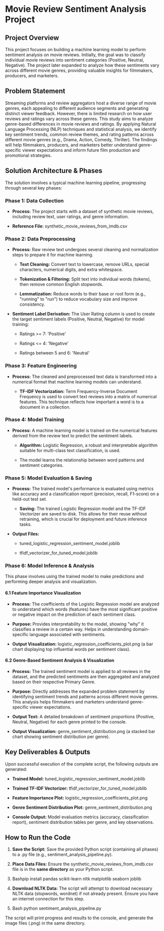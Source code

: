 Movie Review Sentiment Analysis Project
=======================================

Project Overview
----------------

This project focuses on building a machine learning model to perform sentiment analysis on movie reviews. Initially, the goal was to classify individual movie reviews into sentiment categories (Positive, Neutral, Negative). The project later expanded to analyze how these sentiments vary across different movie genres, providing valuable insights for filmmakers, producers, and marketers.

Problem Statement
-----------------

Streaming platforms and review aggregators host a diverse range of movie genres, each appealing to different audience segments and generating distinct viewer feedback. However, there is limited research on how user reviews and ratings vary across these genres. This study aims to analyze genre-based differences in movie reviews and ratings. By applying Natural Language Processing (NLP) techniques and statistical analysis, we identify key sentiment trends, common review themes, and rating patterns across different movie genres (e.g., Drama, Action, Comedy, Thriller). The findings will help filmmakers, producers, and marketers better understand genre-specific viewer expectations and inform future film production and promotional strategies.

Solution Architecture & Phases
------------------------------

The solution involves a typical machine learning pipeline, progressing through several key phases:

### Phase 1: Data Collection

*   **Process:** The project starts with a dataset of synthetic movie reviews, including review text, user ratings, and genre information.
    
*   **Reference File:** synthetic\_movie\_reviews\_from\_imdb.csv
    

### Phase 2: Data Preprocessing

*   **Process:** Raw review text undergoes several cleaning and normalization steps to prepare it for machine learning.
    
    *   **Text Cleaning:** Convert text to lowercase, remove URLs, special characters, numerical digits, and extra whitespace.
        
    *   **Tokenization & Filtering:** Split text into individual words (tokens), then remove common English stopwords.
        
    *   **Lemmatization:** Reduce words to their base or root form (e.g., "running" to "run") to reduce vocabulary size and improve consistency.
        
*   **Sentiment Label Derivation:** The User Rating column is used to create the target sentiment labels (Positive, Neutral, Negative) for model training:
    
    *   Ratings >= 7: 'Positive'
        
    *   Ratings <= 4: 'Negative'
        
    *   Ratings between 5 and 6: 'Neutral'
        

### Phase 3: Feature Engineering

*   **Process:** The cleaned and preprocessed text data is transformed into a numerical format that machine learning models can understand.
    
    *   **TF-IDF Vectorization:** Term Frequency-Inverse Document Frequency is used to convert text reviews into a matrix of numerical features. This technique reflects how important a word is to a document in a collection.
        

### Phase 4: Model Training

*   **Process:** A machine learning model is trained on the numerical features derived from the review text to predict the sentiment labels.
    
    *   **Algorithm:** Logistic Regression, a robust and interpretable algorithm suitable for multi-class text classification, is used.
        
    *   The model learns the relationship between word patterns and sentiment categories.
        

### Phase 5: Model Evaluation & Saving

*   **Process:** The trained model's performance is evaluated using metrics like accuracy and a classification report (precision, recall, F1-score) on a held-out test set.
    
    *   **Saving:** The trained Logistic Regression model and the TF-IDF Vectorizer are saved to disk. This allows for their reuse without retraining, which is crucial for deployment and future inference tasks.
        
*   **Output Files:**
    
    *   tuned\_logistic\_regression\_sentiment\_model.joblib
        
    *   tfidf\_vectorizer\_for\_tuned\_model.joblib
        

### Phase 6: Model Inference & Analysis

This phase involves using the trained model to make predictions and performing deeper analysis and visualization.

#### 6.1 Feature Importance Visualization

*   **Process:** The coefficients of the Logistic Regression model are analyzed to understand which words (features) have the most significant positive or negative impact on the prediction of each sentiment class.
    
*   **Purpose:** Provides interpretability to the model, showing "why" it classifies a review in a certain way. Helps in understanding domain-specific language associated with sentiments.
    
*   **Output Visualization:** logistic\_regression\_coefficients\_plot.png (a bar chart displaying top influential words per sentiment class).
    

#### 6.2 Genre-Based Sentiment Analysis & Visualization

*   **Process:** The trained sentiment model is applied to all reviews in the dataset, and the predicted sentiments are then aggregated and analyzed based on their respective Primary Genre.
    
*   **Purpose:** Directly addresses the expanded problem statement by identifying sentiment trends and patterns across different movie genres. This analysis helps filmmakers and marketers understand genre-specific viewer expectations.
    
*   **Output Text:** A detailed breakdown of sentiment proportions (Positive, Neutral, Negative) for each genre printed to the console.
    
*   **Output Visualization:** genre\_sentiment\_distribution.png (a stacked bar chart showing sentiment distribution per genre).
    

Key Deliverables & Outputs
--------------------------

Upon successful execution of the complete script, the following outputs are generated:

*   **Trained Model:** tuned\_logistic\_regression\_sentiment\_model.joblib
    
*   **Trained TF-IDF Vectorizer:** tfidf\_vectorizer\_for\_tuned\_model.joblib
    
*   **Feature Importance Plot:** logistic\_regression\_coefficients\_plot.png
    
*   **Genre Sentiment Distribution Plot:** genre\_sentiment\_distribution.png
    
*   **Console Output:** Model evaluation metrics (accuracy, classification report), sentiment distribution tables per genre, and key observations.
    

How to Run the Code
-------------------

1.  **Save the Script:** Save the provided Python script (containing all phases) to a .py file (e.g., sentiment\_analysis\_pipeline.py).
    
2.  **Place Data Files:** Ensure the synthetic\_movie\_reviews\_from\_imdb.csv file is in the **same directory** as your Python script.
    
3.  Bashpip install pandas scikit-learn nltk matplotlib seaborn joblib
    
4.  **Download NLTK Data:** The script will attempt to download necessary NLTK data (stopwords, wordnet) if not already present. Ensure you have an internet connection for this step.
    
5.  Bash python sentiment\_analysis\_pipeline.py
    

The script will print progress and results to the console, and generate the image files (.png) in the same directory.